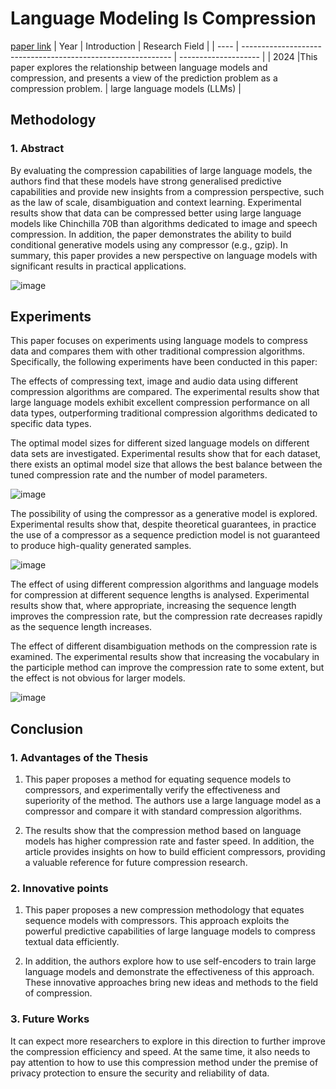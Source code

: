 # Language Modeling Is Compression
[paper link](https://arxiv.org/pdf/2309.10668) 
| Year | Introduction                                                         | Research Field                 |
| ---- | ------------------------------------------------------------ | -------------------- |
| 2024 |This paper explores the relationship between language models and compression, and presents a view of the prediction problem as a compression problem.          | large language models (LLMs)         |

## Methodology

### 1. Abstract
By evaluating the compression capabilities of large language models, the authors find that these models have strong generalised predictive capabilities and provide new insights from a compression perspective, such as the law of scale, disambiguation and context learning. Experimental results show that data can be compressed better using large language models like Chinchilla 70B than algorithms dedicated to image and speech compression. In addition, the paper demonstrates the ability to build conditional generative models using any compressor (e.g., gzip). In summary, this paper provides a new perspective on language models with significant results in practical applications.

![image](https://github.com/user-attachments/assets/52fc0895-e2b0-49f3-b6f8-498a4f665cc0)

## Experiments
This paper focuses on experiments using language models to compress data and compares them with other traditional compression algorithms. Specifically, the following experiments have been conducted in this paper:

The effects of compressing text, image and audio data using different compression algorithms are compared. The experimental results show that large language models exhibit excellent compression performance on all data types, outperforming traditional compression algorithms dedicated to specific data types.

The optimal model sizes for different sized language models on different data sets are investigated. Experimental results show that for each dataset, there exists an optimal model size that allows the best balance between the tuned compression rate and the number of model parameters.

![image](https://github.com/user-attachments/assets/19ef633b-b249-45ca-b5e7-7af07272a9df)

The possibility of using the compressor as a generative model is explored. Experimental results show that, despite theoretical guarantees, in practice the use of a compressor as a sequence prediction model is not guaranteed to produce high-quality generated samples.

![image](https://github.com/user-attachments/assets/452ece23-0584-4f27-8cb8-bdaaec42fff9)

The effect of using different compression algorithms and language models for compression at different sequence lengths is analysed. Experimental results show that, where appropriate, increasing the sequence length improves the compression rate, but the compression rate decreases rapidly as the sequence length increases.

The effect of different disambiguation methods on the compression rate is examined. The experimental results show that increasing the vocabulary in the participle method can improve the compression rate to some extent, but the effect is not obvious for larger models. 

![image](https://github.com/user-attachments/assets/79df14d4-c7e2-461e-b781-5287d40dffc0)

## Conclusion

### 1. Advantages of the Thesis
  1. This paper proposes a method for equating sequence models to compressors, and experimentally verify the effectiveness and superiority of the method. The authors use a large language model as a compressor and compare it with standard compression algorithms.
  
  2. The results show that the compression method based on language models has higher compression rate and faster speed. In addition, the article provides insights on how to build efficient compressors, providing a valuable reference for future compression research.
 
### 2. Innovative points
  1. This paper proposes a new compression methodology that equates sequence models with compressors. This approach exploits the powerful predictive capabilities of large language models to compress textual data efficiently.
  
  2. In addition, the authors explore how to use self-encoders to train large language models and demonstrate the effectiveness of this approach. These innovative approaches bring new ideas and methods to the field of compression.
 
### 3. Future Works
It can expect more researchers to explore in this direction to further improve the compression efficiency and speed. At the same time, it also needs to pay attention to how to use this compression method under the premise of privacy protection to ensure the security and reliability of data.  
